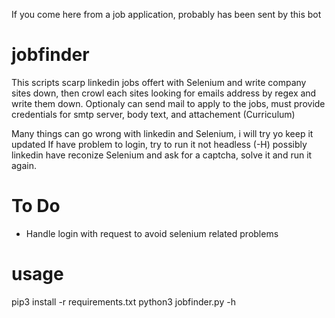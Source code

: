 If you come here from a job application, probably has been sent by this bot

# jobfinder

This scripts scarp linkedin jobs offert with Selenium and write company sites down,
then crowl each sites looking for emails address by regex and write them down.
Optionaly can send mail to apply to the jobs, must provide credentials for smtp server, body text, and attachement (Curriculum)

Many things can go wrong with linkedin and Selenium, i will try yo keep it updated
If have problem to login, try to run it not headless (-H) possibly linkedin have reconize Selenium and ask for a captcha,
solve it and run it again.


# To Do

- Handle login with request to avoid selenium related problems 

# usage

pip3 install -r requirements.txt
python3 jobfinder.py -h
